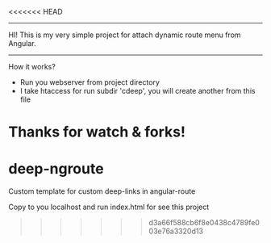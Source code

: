 <<<<<<< HEAD
*****************************************************************
HI! This is my very simple project for attach dynamic route menu from Angular.
*****************************************************************

How it works?
- Run you webserver from project directory
- I take htaccess for run subdir 'cdeep', you will create another from this file

Thanks for watch & forks!
=======
# deep-ngroute
Custom template for custom deep-links in angular-route

Copy to you localhost and run index.html for see this project
>>>>>>> d3a66f588cb6f8e0438c4789fe003e76a3320d13
